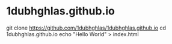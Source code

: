# 1dubhghlas.github.io
git clone https://github.com/1dubhghlas/1dubhghlas.github.io
cd 1dubhghlas.github.io
echo "Hello World" > index.html

